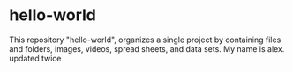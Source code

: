 # hello-world
This repository "hello-world", organizes a single project by containing files and folders, images, videos, spread sheets, and data sets.
My name is alex. updated twice
